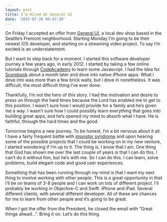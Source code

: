 ```yaml
---
layout: post
title: I’m Hired At General UI
date: '2015-07-20 04:47:39'
---
```


On Friday I accepted an offer from [General UI](http://generalui.com), a local dev shop based in the Seattle’s Fremont neighborhood. Starting Monday I’m going to be their newest iOS developer, and starting on a streaming video project. To say I’m excited is an understatement.

But I want to step back for a moment. I started this software developer journey a few years ago, in early 2012. I started by taking a few online tutorials through [CodeAcademy](https://www.codecademy.com) to learn some Javascript. I had the idea for [Scorebook](http://taphouse.io/scorebook) about a month later and dove into native iPhone apps. What I dove into was more than a few brick walls, but I dove in nonetheless. It was difficult; the most difficult thing I’ve ever done.

Thankfully, I’m not the hero of this story. I had the motivation and desire to press on through the hard times because the Lord has enabled me to get to this position. I wasn’t sure how I would provide for a family and he’s given me a way. I wasn’t sure how I could possibly learn everything that goes into building great apps, and he’s opened my mind to absorb what I have. He is faithful, through the hard times and the good.

Tomorrow begins a new journey. To be honest, I’m a bit nervous about it all. I have a fairly frequent battle with [impostor syndrome](http://www.hanselman.com/blog/ImAPhonyAreYou.aspx) and upon hearing some of the possible projects that I could be working on in my new venture, I started wondering if I’m up to it. The thing is, I know that I am. One thing that God has shown me over the last couple of years is that I can do this. I can’t do it without him, but he’s with me. So I can do this. I can learn, solve problems, build elegant code and good user experiences.

Something that has been running through my mind is that I want my next thing to involve working with other people. This is a great opportunity in that I’ll be on teams of 3-8 people and I can work on lots of different project. I’ll probably be working in Objective-C and Swift. iPhone and iPad. Several different clients, with several different developer. All of these are chances for me to learn from other people and it’s going to be great.

When I got the offer from the President, he closed the email with “Great things ahead…”. Bring it on. Let’s do this thing.